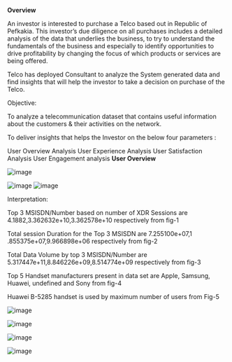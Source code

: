 **Overview**

 An investor is interested to purchase a Telco based out in Republic of Pefkakia. This investor’s due diligence on all purchases includes a detailed analysis of the data that underlies the business, to try to understand the fundamentals of the business and especially to identify opportunities to drive profitability by changing the focus of which products or services are being offered.

Telco has deployed Consultant to analyze the System generated data and find insights that will help the investor to take a decision on purchase of the Telco.

Objective:

 To analyze a telecommunication dataset that contains useful information about the customers & their activities on the network. 

To deliver insights that helps the Investor on the below four parameters :
							
 User Overview Analysis 
User Experience Analysis
User Satisfaction Analysis
 User Engagement analysis 
 **User Overview**

 ![image](https://github.com/user-attachments/assets/aa660c24-08be-45e9-87e4-34b42578a27c)

 ![image](https://github.com/user-attachments/assets/7a2cf8ab-b262-4017-8c3f-7e1e5a6c060d)
 ![image](https://github.com/user-attachments/assets/b2e4f465-6f11-48bd-bd0e-4404e5a2e108)

 Interpretation:

Top 3 MSISDN/Number based on number of XDR Sessions are 4.1882,3.362632e+10,3.362578e+10  respectively from fig-1

Total session Duration for the Top 3 MSISDN are 7.255100e+07,1 .855375e+07,9.966898e+06  respectively from fig-2

Total Data Volume by top 3 MSISDN/Number are  5.317447e+11,8.846226e+09,8.514774e+09 respectively from fig-3

Top 5 Handset manufacturers present in data set are Apple, Samsung, Huawei, undefined and  Sony from fig-4

Huawei B-5285 handset is used by maximum number of users from Fig-5

![image](https://github.com/user-attachments/assets/654d2d92-d783-4558-94b3-6b059c0d3722)


![image](https://github.com/user-attachments/assets/b37a4584-f5f3-4438-92fd-73bd90c69138)

![image](https://github.com/user-attachments/assets/df8e624f-7564-410d-a686-73d4347e1d53)


![image](https://github.com/user-attachments/assets/a6d53d64-7cb7-412f-a1fc-90ec9cfa7e8a)












